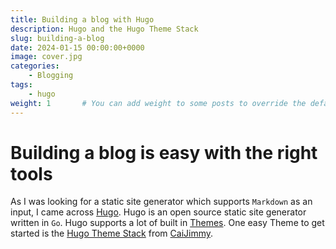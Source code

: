 ```yaml
---
title: Building a blog with Hugo
description: Hugo and the Hugo Theme Stack
slug: building-a-blog
date: 2024-01-15 00:00:00+0000
image: cover.jpg
categories:
    - Blogging
tags:
    - hugo
weight: 1       # You can add weight to some posts to override the default sorting (date descending)
---
```


# Building a blog is easy with the right tools

As I was looking for a static site generator which supports `Markdown` as an input, I came across [Hugo](https://gohugo.io/). Hugo is an open source static site generator written in `Go`. Hugo supports a lot of built in [Themes](https://themes.gohugo.io/). One easy Theme to get started is the [Hugo Theme Stack](https://github.com/CaiJimmy/hugo-theme-stack-starter) from [CaiJimmy](https://github.com/CaiJimmy).